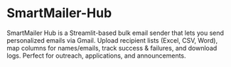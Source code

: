 # SmartMailer-Hub
SmartMailer Hub is a Streamlit-based bulk email sender that lets you send personalized emails via Gmail. Upload recipient lists (Excel, CSV, Word), map columns for names/emails, track success &amp; failures, and download logs. Perfect for outreach, applications, and announcements.
